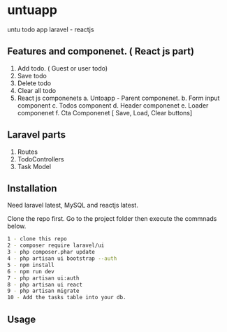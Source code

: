 # untuapp

untu todo app laravel - reactjs

## Features and componenet. ( React js part)
1. Add todo. ( Guest or user todo)
2. Save todo
3. Delete todo
4. Clear all todo
5. React js componenets 
    a. Untoapp - Parent componenet.
    b. Form input component
    c. Todos component
    d. Header componenet
    e. Loader componenet
    f. Cta Componenet [ Save, Load, Clear buttons]

## Laravel parts
1. Routes
2. TodoControllers
3. Task Model

## Installation

Need laravel latest, MySQL and reactjs latest.

Clone the repo first. Go to the project folder then execute the commnads below. 

```bash
1 - clone this repo
2 - composer require laravel/ui
3 - php composer.phar update
4 - php artisan ui bootstrap --auth
5 - npm install
6 - npm run dev
7 - php artisan ui:auth
8 - php artisan ui react 
9 - php artisan migrate
10 - Add the tasks table into your db.
```

## Usage

```php

```



